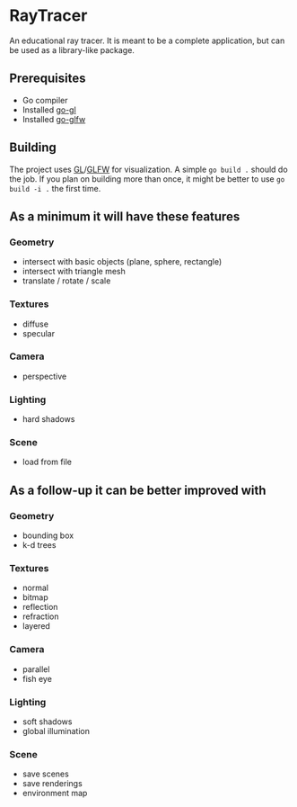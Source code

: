 # RayTracer
An educational ray tracer. It is meant to be a complete application, but can be used as a library-like package.

## Prerequisites
* Go compiler
* Installed [go-gl](https://github.com/go-gl/gl)
* Installed [go-glfw](https://github.com/go-gl/glfw)

## Building
The project uses [GL](https://github.com/go-gl/gl)/[GLFW](https://github.com/go-gl/glfw) for visualization.
A simple ```go build .``` should do the job.
If you plan on building more than once, it might be better to use ```go build -i .``` the first time.

## As a minimum it will have these features
### Geometry
* intersect with basic objects (plane, sphere, rectangle)
* intersect with triangle mesh
* translate / rotate / scale

### Textures
* diffuse
* specular

### Camera
* perspective

### Lighting
* hard shadows

### Scene
* load from file

## As a follow-up it can be better improved with
### Geometry
* bounding box
* k-d trees

### Textures
* normal
* bitmap
* reflection
* refraction
* layered

### Camera
* parallel
* fish eye

### Lighting
* soft shadows
* global illumination

### Scene
* save scenes
* save renderings
* environment map
